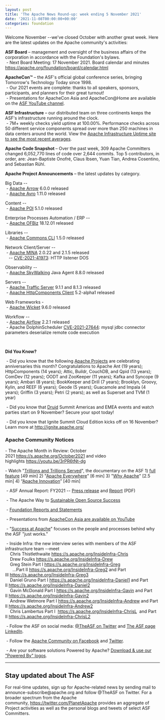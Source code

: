 ```yaml
---
layout: post
title: 'The Apache News Round-up: week ending 5 November 2021'
date: '2021-11-08T00:00:00+00:00'
categories: foundation
---
```

<p></p><p></p><p></p><p></p><p></p><p></p><p></p><p></p><p></p><p></p><p></p><p></p><p></p><p></p><p></p><p></p><p></p><p></p><p></p><p></p><p></p><p></p><p></p><p></p><p>Welcome November --we've closed October with another great week. Here 
are the latest updates on the Apache community's activities:</p><span style="font-weight: 700;">ASF Board</span>&nbsp;– management and oversight of the business affairs of the corporation in accordance with the Foundation's bylaws.<br>&nbsp;- Next Board Meeting: 17 November 2021. Board calendar and minutes <a href="https://apache.org/foundation/board/calendar.html" target="_blank">https://apache.org/foundation/board/calendar.html</a><p></p><p><span style="font-weight: 700;">ApacheCon™</span>&nbsp;–
 the ASF's official global conference series, bringing Tomorrow's 
Technology Today since 1998. <br>&nbsp;- Our 2021 events are complete: thanks to all speakers, sponsors, participants, and planners for their great turnout! <br>&nbsp;- Presentations for ApacheCon Asia and ApacheCon@Home are available on the <a href="https://www.youtube.com/c/TheApacheFoundation/" target="_blank">ASF YouTube channel</a>.</p><p><span style="font-weight: 700;">ASF Infrastructure</span>&nbsp;– our distributed team on three continents keeps the ASF's infrastructure running around the clock.<br>&nbsp;-
 7M+ weekly checks yield uptime at 100.00%. Performance checks across 50 
different service components spread over more than 250 machines in data 
centers around the world. View the <a href="http://www.apache.org/uptime/" target="_blank">Apache Infrastructure Uptime site to see the most recent averages</a>.<br></p><p><span style="font-weight: 700;">Apache Code Snapshot&nbsp;</span>–
 Over the past week, 309 Apache Committers changed 6,052,770 lines of 
code over 2,644 commits. Top 5 contributors, in order, are: Jean-Baptiste Onofré, Claus Ibsen, Yuan Tian, Andrea Cosentino, and Sebastian Rühl. &nbsp; <span style="font-weight: 700;"></span></p><p><span style="font-weight: 700;">Apache Project Announcements</span>&nbsp;– the latest updates by category.</p>Big Data --<br>&nbsp;- <a href="https://arrow.apache.org/" target="_blank">Apache </a><span class="il"><a href="https://arrow.apache.org/" target="_blank">Arrow</a></span> 6.0.0 released <br>&nbsp;- <a href="https://avro.apache.org/" target="_blank">Apache </a><span class="il"><a href="https://avro.apache.org/" target="_blank">Avro</a></span> 1.11.0 released<br><p></p>Content --<br>&nbsp;- <a href="https://poi.apache.org/" target="_blank">Apache POI</a> 5.1.0 released<br><p></p><p>Enterprise Processes Automation / ERP --<br>
&nbsp;- <a href="https://ofbiz.apache.org/" target="_blank">Apache </a><span class="il"><a href="https://ofbiz.apache.org/" target="_blank">OFBiz</a></span> 18.12.01 released<br></p><p></p><p></p>Libraries --<br>&nbsp;- <a href="https://commons.apache.org/cli/" target="_blank">Apache Commons CLI</a> 1.5.0 released<br><p></p><p></p>Network Client/Server --<br>&nbsp;- <a href="https://mina.apache.org" target="_blank">Apache </a><span class="il"><a href="https://mina.apache.org" target="_blank">MINA</a></span> 2.0.22 and 2.1.5 released<br>&nbsp;&nbsp; -- <span class="il"><a href="https://s.apache.org/8dtbo" target="_blank">CVE-2021-41973</a></span>: HTTP listener DOS<p></p><p></p><p>Observability --<br>&nbsp;- <a href="https://skywalking.apache.org/" target="_blank">Apache </a><span class="il"><a href="https://skywalking.apache.org/" target="_blank">SkyWalking</a></span> Java Agent 8.8.0 released<br></p><p></p><p></p>Servers --<br>&nbsp;- <a href="https://trafficserver.apache.org/" target="_blank">Apache </a><span class="il"><a href="https://trafficserver.apache.org/" target="_blank">Traffic</a></span><a href="https://trafficserver.apache.org/" target="_blank"> </a><span class="il"><a href="https://trafficserver.apache.org/" target="_blank">Server</a></span> 9.1.1 and 8.1.3 released<br>&nbsp;- <a href="https://hc.apache.org/" target="_blank">Apache </a><span class="il"><a href="https://hc.apache.org/" target="_blank">HttpComponents</a></span><a href="https://hc.apache.org/" target="_blank"> </a><span class="il"><a href="https://hc.apache.org/" target="_blank">Client</a></span> 5.2-alpha1 released<p></p>Web Frameworks -<br>&nbsp;- <a href="https://wicket.apache.org/" target="_blank">Apache </a><span class="il"><a href="https://wicket.apache.org/" target="_blank">Wicket</a></span> 9.6.0 released<p></p><p>Workflow --<br>&nbsp;- <a href="https://airflow.apache.org/" target="_blank">Apache </a><span class="il"><a href="https://airflow.apache.org/" target="_blank">Airflow</a></span> 2.2.1 released<br>&nbsp;- Apache DolphinScheduler <a href="https://s.apache.org/7hdju" target="_blank">CVE-2021-27644</a>: mysql jdbc connector parameters deserialize remote code execution<br></p><p><br></p><p></p><p><span style="font-weight: 700;">Did You Know?</span><br></p><p>&nbsp;- Did you know that the following <a href="https://projects.apache.org/committees.html?date" target="_blank">Apache Projects</a> are celebrating 
anniversaries this month? Congratulations to Apache Ant (19 years); 
HttpComponents (14 years); Attic, Buildr, CouchDB, and Qpid (13 years); 
ComDev (12 years); OODT and ZooKeeper (11 years); Kafka and Syncope (9 
years); Ambari (8 years); BookKeeper and Drill (7 years); Brooklyn, 
Groovy, Kylin, and REEF (6 years); Geode (5 years); Guacamole and Impala
 (4 years); Griffin (3 years); Petri (2 years); as well as Superset and 
TVM (1 year) <br></p><p>&nbsp;- Did you know that <a href="http://druid.apache.org/" target="_blank">Druid</a> Summit Americas and EMEA events and watch parties start on 9 November? Secure your spot today!<br></p><p>&nbsp;- Did you know that Ignite Summit Cloud Edition kicks off on 16 November? Learn more at <a target="_blank" class="c-link" data-stringify-link="http://ignite.apache.org/" data-sk="tooltip_parent" href="http://ignite.apache.org/" rel="noopener noreferrer">http://ignite.apache.org/</a></p>

<h3>Apache Community Notices</h3>

<p>- The Apache Month in Review: October 2021&nbsp;<a href="https://s.apache.org/October2021" target="_blank">https://s.apache.org/October2021</a>&nbsp;and video highlights&nbsp;<a href="https://youtu.be/3rPR6tNt-dg" target="_blank">https://youtu.be/3rPR6tNt-dg</a></p><p>- Watch "<a href="https://www.youtube.com/watch?v=JUt2nb0mgwg" target="_blank">Trillions and Trillions Served</a>", the documentary on the ASF 1) <a href="https://www.youtube.com/watch?v=JUt2nb0mgwg" target="_blank">full feature</a> [49 min] 2) "<a href="https://www.youtube.com/watch?v=nXtIti9jMFI" target="_blank">Apache Everywhere</a>" [6 min] 3) "<a href="https://www.youtube.com/watch?v=YM5dLvNatRs" target="_blank">Why Apache</a>" [2.5 min] 4)&nbsp;“<a href="https://www.youtube.com/watch?v=qkvqJaX4S50" target="_blank">Apache Innovation</a>” [40 min]&nbsp;<br></p><p>&nbsp;- ASF Annual Report: FY2021 -- <a href="https://blogs.apache.org/foundation/entry/the-apache-software-foundation-announces78" target="_blank">Press release</a>&nbsp;and <a href="https://www.apache.org/foundation/docs/FY2021AnnualReport.pdf" target="_blank">Report</a> (PDF)</p><p>&nbsp;- The Apache Way to <a href="https://s.apache.org/GhnI" target="_blank">Sustainable Open Source Success</a>&nbsp;</p><p>&nbsp;- <a href="http://www.apache.org/foundation/reports.html" target="_blank">Foundation Reports and Statements</a><br></p><p>&nbsp;- Presentations from <a href="https://www.youtube.com/c/TheApacheFoundation/playlists?app=desktop&amp;view=50&amp;sort=dd&amp;shelf_id=2" target="_blank">ApacheCon Asia are available on YouTube</a></p><p>&nbsp;- "<a href="https://blogs.apache.org/foundation/category/SuccessAtApache" target="_blank">Success at Apache</a>" focuses on the people and processes behind why the ASF "just works."&nbsp;<br></p><div><p>&nbsp;- Inside Infra: the new interview series with members of the ASF infrastructure team --meet&nbsp;<br>&nbsp; &nbsp; Chris Thistlethwaite&nbsp;<a href="https://s.apache.org/InsideInfra-Chris" target="_blank">https://s.apache.org/InsideInfra-Chris</a><br>&nbsp; &nbsp; Drew Foulks&nbsp;<a href="https://s.apache.org/InsideInfra-Drew" rel="noreferrer" target="_blank" data-saferedirecturl="https://www.google.com/url?q=https://s.apache.org/InsideInfra-Drew&amp;source=gmail&amp;ust=1588339104628000&amp;usg=AFQjCNF9dVEn48pV7o9HBG14sP9uprU8Xw">https://s.apache.org/InsideInf<wbr>ra-Drew</a><br>&nbsp; &nbsp; Greg Stein Part I&nbsp;<a href="https://s.apache.org/InsideInfra-Greg" target="_blank">https://s.apache.org/InsideInfra-Greg</a><br>&nbsp; &nbsp; &nbsp; ...Part II&nbsp;<a href="https://s.apache.org/InsideInfra-Greg2" target="_blank">https://s.apache.org/InsideInfra-Greg2</a>&nbsp;and Part III&nbsp;<a href="https://s.apache.org/InsideInfra-Greg3" target="_blank">https://s.apache.org/InsideInfra-Greg3</a><br>&nbsp; &nbsp; Daniel Gruno Part I&nbsp;<a href="https://s.apache.org/InsideInfra-Daniel1" target="_blank">https://s.apache.org/InsideInfra-Daniel1</a>&nbsp;and Part II&nbsp;<a href="https://s.apache.org/InsideInfra-Daniel2" target="_blank">https://s.apache.org/InsideInfra-Daniel2</a><br>&nbsp;&nbsp;&nbsp; Gavin McDonald Part I&nbsp;<a href="https://s.apache.org/InsideInfra-Gavin" target="_blank">https://s.apache.org/InsideInfra-Gavin</a>&nbsp;and Part II&nbsp;<a href="https://s.apache.org/InsideInfra-Gavin2" target="_blank">https://s.apache.org/InsideInfra-Gavin2</a><br>&nbsp;&nbsp;&nbsp; Andrew Wetmore Part I&nbsp;<a href="https://s.apache.org/InsideInfra-Andrew" target="_blank">https://s.apache.org/InsideInfra-Andrew</a>&nbsp;and Part II&nbsp;<a href="https://s.apache.org/InsideInfra-Andrew2" target="_blank">https://s.apache.org/InsideInfra-Andrew2</a><br>&nbsp; &nbsp; Chris Lambertus Part I&nbsp;&nbsp;<a href="https://s.apache.org/InsideInfra-ChrisL" target="_blank">https://s.apache.org/InsideInfra-ChrisL</a>&nbsp; and Part II&nbsp;<a href="https://s.apache.org/InsideInfra-ChrisL2" target="_blank">https://s.apache.org/InsideInfra-ChrisL2</a></p></div><div><p>&nbsp;- Follow the ASF on social media: <a href="https://twitter.com/TheASF" target="_blank">@TheASF on Twitter</a>&nbsp;and <a href="https://www.linkedin.com/company/the-apache-software-foundation" target="_blank">The ASF page LinkedIn</a>.&nbsp;<br></p><p>&nbsp;- Follow the <a href="https://www.facebook.com/ApacheSoftwareFoundation/" target="_blank">Apache Community on Facebook</a>&nbsp;and <a href="https://twitter.com/ApacheCommunity" target="_blank">Twitter</a>.&nbsp;</p></div><div>&nbsp;- Are your software solutions Powered by Apache? <a href="http://www.apache.org/foundation/press/kit/#poweredby" target="_blank">Download &amp; use our "Powered By" logos</a>.<br></div><p><span class="LrzXr"></span><span class="LrzXr"></span></p><div><hr>
<h2>Stay updated about The ASF</h2>
<p>For real-time updates, sign up for Apache-related news by sending 
mail to announce-subscribe@apache.org and follow @TheASF on Twitter. For
 a broader spectrum from the Apache community,&nbsp;<a href="https://twitter.com/PlanetApache">https://twitter.com/PlanetApache</a>&nbsp;provides an aggregate of Project activities as well as the personal blogs and tweets of select ASF Committers.</p></div><p><br></p><p></p><p></p><p></p><p></p><p></p><p></p><p></p><p></p><p></p><p><br></p><p></p><p></p><p></p><p></p><p></p><p></p><p></p><p></p><p></p><p></p><p></p><p></p><p></p><p></p><p></p><p></p><p></p><p></p>
